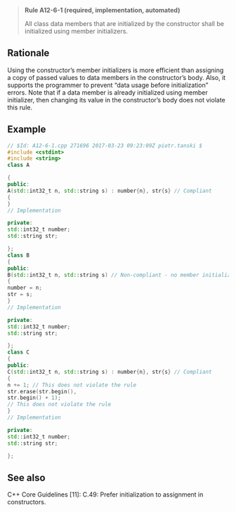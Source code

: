 > **Rule A12-6-1 (required, implementation, automated)**
>
> All class data members that are initialized by the constructor shall
> be initialized using member initializers.

## Rationale

Using the constructor’s member initializers is more efficient than assigning a copy of
passed values to data members in the constructor’s body. Also, it supports the
programmer to prevent “data usage before initialization” errors.
Note that if a data member is already initialized using member initializer, then
changing its value in the constructor’s body does not violate this rule.

## Example

```cpp
// $Id: A12-6-1.cpp 271696 2017-03-23 09:23:09Z piotr.tanski $
#include <cstdint>
#include <string>
class A

{
public:
A(std::int32_t n, std::string s) : number{n}, str{s} // Compliant
{
}
// Implementation

private:
std::int32_t number;
std::string str;

};
class B
{
public:
B(std::int32_t n, std::string s) // Non-compliant - no member initializers
{
number = n;
str = s;
}
// Implementation

private:
std::int32_t number;
std::string str;

};
class C
{
public:
C(std::int32_t n, std::string s) : number{n}, str{s} // Compliant
{
n += 1; // This does not violate the rule
str.erase(str.begin(),
str.begin() + 1);
// This does not violate the rule
}
// Implementation

private:
std::int32_t number;
std::string str;

};

```

## See also

C++ Core Guidelines [11]: C.49: Prefer initialization to assignment in
constructors.
